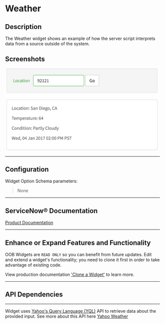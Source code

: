 # Weather

## Description

The Weather widget shows an example of how the server script interprets data from a source outside of the system.

## Screenshots
![alt text](../images/WidgetWeather.png "Widget Weather")

---
## Configuration

Widget Option Schema parameters:
> None

---
## ServiceNow® Documentation
[Product Documentation](https://docs.servicenow.com/bundle/istanbul-servicenow-platform/page/build/service-portal/concept/weather-widget.html)

---
## Enhance or Expand Features and Functionality

OOB Widgets are `READ ONLY` so you can benefit from future updates. Edit and extend a widget's functionality; you need to clone it first in order to take advantage of existing code.

View production documentation ['Clone a Widget'](https://docs.servicenow.com/bundle/istanbul-servicenow-platform/page/build/service-portal/task/t_CloneAndEditAWidget.html) to learn more.

---
## API Dependencies
---
Widget uses [Yahoo's Query Language (YQL)](https://developer.yahoo.com/yql/) API to retrieve data about the provided input.  See more about this API here [Yahoo Weather](https://developer.yahoo.com/weather/)
